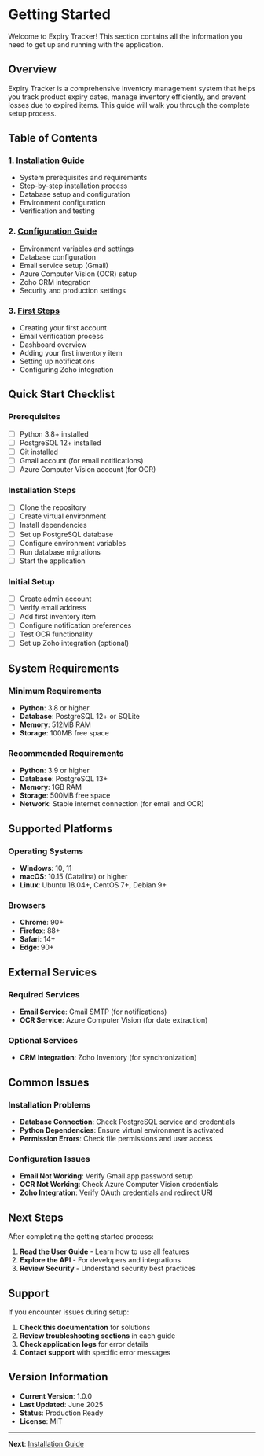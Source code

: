 # Getting Started

Welcome to Expiry Tracker! This section contains all the information you need to get up and running with the application.

## Overview

Expiry Tracker is a comprehensive inventory management system that helps you track product expiry dates, manage inventory efficiently, and prevent losses due to expired items. This guide will walk you through the complete setup process.

## Table of Contents

### 1. [Installation Guide](./installation.md)
- System prerequisites and requirements
- Step-by-step installation process
- Database setup and configuration
- Environment configuration
- Verification and testing

### 2. [Configuration Guide](./configuration.md)
- Environment variables and settings
- Database configuration
- Email service setup (Gmail)
- Azure Computer Vision (OCR) setup
- Zoho CRM integration
- Security and production settings

### 3. [First Steps](./first-steps.md)
- Creating your first account
- Email verification process
- Dashboard overview
- Adding your first inventory item
- Setting up notifications
- Configuring Zoho integration

## Quick Start Checklist

### Prerequisites
- [ ] Python 3.8+ installed
- [ ] PostgreSQL 12+ installed
- [ ] Git installed
- [ ] Gmail account (for email notifications)
- [ ] Azure Computer Vision account (for OCR)

### Installation Steps
- [ ] Clone the repository
- [ ] Create virtual environment
- [ ] Install dependencies
- [ ] Set up PostgreSQL database
- [ ] Configure environment variables
- [ ] Run database migrations
- [ ] Start the application

### Initial Setup
- [ ] Create admin account
- [ ] Verify email address
- [ ] Add first inventory item
- [ ] Configure notification preferences
- [ ] Test OCR functionality
- [ ] Set up Zoho integration (optional)

## System Requirements

### Minimum Requirements
- **Python**: 3.8 or higher
- **Database**: PostgreSQL 12+ or SQLite
- **Memory**: 512MB RAM
- **Storage**: 100MB free space

### Recommended Requirements
- **Python**: 3.9 or higher
- **Database**: PostgreSQL 13+
- **Memory**: 1GB RAM
- **Storage**: 500MB free space
- **Network**: Stable internet connection (for email and OCR)

## Supported Platforms

### Operating Systems
- **Windows**: 10, 11
- **macOS**: 10.15 (Catalina) or higher
- **Linux**: Ubuntu 18.04+, CentOS 7+, Debian 9+

### Browsers
- **Chrome**: 90+
- **Firefox**: 88+
- **Safari**: 14+
- **Edge**: 90+

## External Services

### Required Services
- **Email Service**: Gmail SMTP (for notifications)
- **OCR Service**: Azure Computer Vision (for date extraction)

### Optional Services
- **CRM Integration**: Zoho Inventory (for synchronization)

## Common Issues

### Installation Problems
- **Database Connection**: Check PostgreSQL service and credentials
- **Python Dependencies**: Ensure virtual environment is activated
- **Permission Errors**: Check file permissions and user access

### Configuration Issues
- **Email Not Working**: Verify Gmail app password setup
- **OCR Not Working**: Check Azure Computer Vision credentials
- **Zoho Integration**: Verify OAuth credentials and redirect URI

## Next Steps

After completing the getting started process:

1. **Read the User Guide** - Learn how to use all features
2. **Explore the API** - For developers and integrations
3. **Review Security** - Understand security best practices

## Support

If you encounter issues during setup:

1. **Check this documentation** for solutions
2. **Review troubleshooting sections** in each guide
3. **Check application logs** for error details
4. **Contact support** with specific error messages

## Version Information

- **Current Version**: 1.0.0
- **Last Updated**: June 2025
- **Status**: Production Ready
- **License**: MIT

---

**Next**: [Installation Guide](./installation.md) 